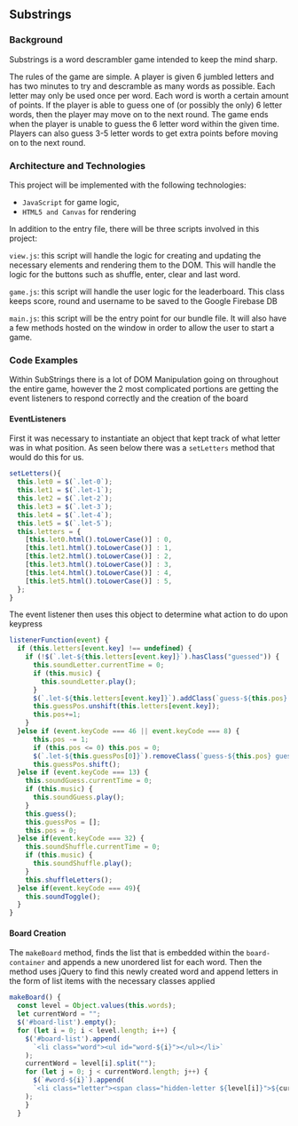 ## Substrings

### Background

Substrings is a word descrambler game intended to keep the mind sharp.

The rules of the game are simple. A player is given 6 jumbled letters and has
two minutes to try and descramble as many words as possible. Each letter may
only be used once per word. Each word is worth a certain amount of points.
If the player is able to guess one of (or possibly the only) 6 letter words,
then the player may move on to the next round. The game ends when the player is unable
to guess the 6 letter word within the given time. Players can also guess 3-5 letter words
to get extra points before moving on to the next round.


### Architecture and Technologies

This project will be implemented with the following technologies:

- `JavaScript` for game logic,
- `HTML5 and Canvas` for rendering

In addition to the entry file, there will be three scripts involved in this project:

`view.js`: this script will handle the logic for creating and updating the necessary elements and rendering them to the DOM. This will handle the logic for the buttons such as shuffle, enter, clear and last word.

`game.js`: this script will handle the user logic for the leaderboard. This class keeps score, round and username to be saved to the Google Firebase DB

`main.js`: this script will be the entry point for our bundle file. It will also have a few methods hosted on the window in order to allow the user to start a game.

### Code Examples

Within SubStrings there is a lot of DOM Manipulation going on throughout the entire game, however the 2 most complicated portions are getting the event listeners to respond correctly and the creation of the board

#### EventListeners

First it was necessary to instantiate an object that kept track of what letter was in what position. As seen below there was a `setLetters` method that would do this for us.

```javascript
setLetters(){
  this.let0 = $(`.let-0`);
  this.let1 = $(`.let-1`);
  this.let2 = $(`.let-2`);
  this.let3 = $(`.let-3`);
  this.let4 = $(`.let-4`);
  this.let5 = $(`.let-5`);
  this.letters = {
    [this.let0.html().toLowerCase()] : 0,
    [this.let1.html().toLowerCase()] : 1,
    [this.let2.html().toLowerCase()] : 2,
    [this.let3.html().toLowerCase()] : 3,
    [this.let4.html().toLowerCase()] : 4,
    [this.let5.html().toLowerCase()] : 5,
  };
}
```

The event listener then uses this object to determine what action to do upon keypress


```javascript
listenerFunction(event) {
  if (this.letters[event.key] !== undefined) {
    if (!$(`.let-${this.letters[event.key]}`).hasClass("guessed")) {
      this.soundLetter.currentTime = 0;
      if (this.music) {
        this.soundLetter.play();
      }
      $(`.let-${this.letters[event.key]}`).addClass(`guess-${this.pos} guessed`);
      this.guessPos.unshift(this.letters[event.key]);
      this.pos+=1;
    }
  }else if (event.keyCode === 46 || event.keyCode === 8) {
      this.pos -= 1;
      if (this.pos <= 0) this.pos = 0;
      $(`.let-${this.guessPos[0]}`).removeClass(`guess-${this.pos} guessed`);
      this.guessPos.shift();
  }else if (event.keyCode === 13) {
    this.soundGuess.currentTime = 0;
    if (this.music) {
      this.soundGuess.play();
    }
    this.guess();
    this.guessPos = [];
    this.pos = 0;
  }else if(event.keyCode === 32) {
    this.soundShuffle.currentTime = 0;
    if (this.music) {
      this.soundShuffle.play();
    }
    this.shuffleLetters();
  }else if(event.keyCode === 49){
    this.soundToggle();
  }
}
```

#### Board Creation

The `makeBoard` method, finds the list that is embedded within the `board-container` and appends a new unordered list for each word. Then the method uses jQuery to find this newly created word and append letters in the form of list items with the necessary classes applied

```javascript
makeBoard() {
  const level = Object.values(this.words);
  let currentWord = "";
  $('#board-list').empty();
  for (let i = 0; i < level.length; i++) {
    $('#board-list').append(
      `<li class="word"><ul id="word-${i}"></ul></li>`
    );
    currentWord = level[i].split("");
    for (let j = 0; j < currentWord.length; j++) {
      $(`#word-${i}`).append(
      `<li class="letter"><span class="hidden-letter ${level[i]}">${currentWord[j]}</span></li>`
    );
    }
  }

```
